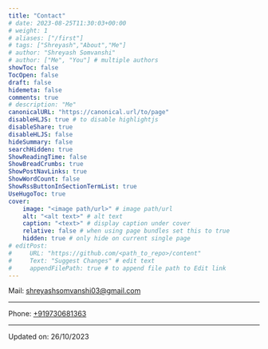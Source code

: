```yaml
---
title: "Contact"
# date: 2023-08-25T11:30:03+00:00
# weight: 1
# aliases: ["/first"]
# tags: ["Shreyash","About","Me"]
# author: "Shreyash Somvanshi"
# author: ["Me", "You"] # multiple authors
showToc: false
TocOpen: false
draft: false
hidemeta: false
comments: true
# description: "Me"
canonicalURL: "https://canonical.url/to/page"
disableHLJS: true # to disable highlightjs
disableShare: true
disableHLJS: false
hideSummary: false
searchHidden: true
ShowReadingTime: false
ShowBreadCrumbs: true
ShowPostNavLinks: true
ShowWordCount: false
ShowRssButtonInSectionTermList: true
UseHugoToc: true
cover:
    image: "<image path/url>" # image path/url
    alt: "<alt text>" # alt text
    caption: "<text>" # display caption under cover
    relative: false # when using page bundles set this to true
    hidden: true # only hide on current single page
# editPost:
#     URL: "https://github.com/<path_to_repo>/content"
#     Text: "Suggest Changes" # edit text
#     appendFilePath: true # to append file path to Edit link
---
```


Mail: [shreyashsomvanshi03@gmail.com](mailto:shreyashsomvanshi03@gmail.com)

---

Phone: [+919730681363](tel:9730681363)

---

Updated on: 26/10/2023
